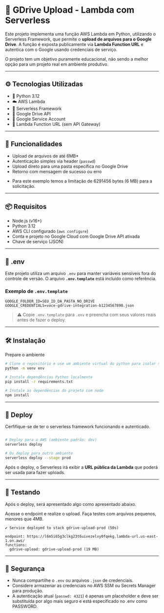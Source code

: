 # 📂 GDrive Upload - Lambda com Serverless

Este projeto implementa uma função AWS Lambda em Python, utilizando o Serverless Framework, que permite o **upload de arquivos para o Google Drive**. A função é exposta publicamente via **Lambda Function URL** e autentica com o Google usando credenciais de serviço.

O projeto tem um objetivo puramente educacional, não sendo a melhor opção para um projeto real em ambiente produtivo.

---

## ⚙️ Tecnologias Utilizadas

- 🐍 Python 3.12
- ☁️ AWS Lambda
- 🧩 Serverless Framework
- 📁 Google Drive API
- 🔐 Google Service Account
- 🔄 Lambda Function URL (sem API Gateway)

---

## 🚀 Funcionalidades

- Upload de arquivos de até 6MB*
- Autenticação simples via header (`passwd`)
- Upload direto para uma pasta específica no Google Drive
- Retorno com mensagem de sucesso ou erro

* Para este exemplo temos a limitação de 6291456 bytes (6 MB) para a solicitação.

---

## 📦 Requisitos

- Node.js (v16+)
- Python 3.12
- AWS CLI configurado (`aws configure`)
- Conta e projeto no Google Cloud com Google Drive API ativada
- Chave de serviço (JSON)

---

## 📄 .env

Este projeto utiliza um arquivo `.env` para manter variáveis sensíveis fora do controle de versão. O arquivo **`.env.template`** está incluído como referência.

### Exemplo de `.env.template`

```env
GOOGLE_FOLDER_ID=SEU_ID_DA_PASTA_NO_DRIVE
GOOGLE_CREDENTIALS=voce-gdrive-integration-b1234567890.json
````

> ⚠️ Copie `.env.template` para `.env` e preencha com seus valores reais antes de fazer o deploy.

---

## 🛠️ Instalação

Prepare o ambiente

```bash
# Clone o repositório e use um ambiente virtual do python para isolar suas depedências. 
python -m venv env

# Instale dependências Python localmente
pip install -r requirements.txt

# Instale as dependências do projeto com node
npm install
```

---

## 🚀 Deploy

Cerfifique-se de ter o serverless framework funcionando e autenticado.

```bash

# Deploy para a AWS (ambiente padrão: dev)
serverless deploy

# Ou deploy para outro ambiente
serverless deploy --stage prod
```

Após o deploy, o Serverless irá exibir a **URL pública da Lambda** que poderá ser usada para fazer uploads.

---


## 🧪 Testando

Após o deploy, será apresentado algo como apresentado abaixo.

Acesse o endpoint e realize o upload. Faça testes com arquivos pequenos, menores que 4MB.

```
✔ Service deployed to stack gdrive-upload-prod (50s)

endpoint: https://l6m5i65g3clkg23t6uivezelvy0fqekg.lambda-url.us-east-1.on.aws/
functions:
  gdrive-upload: gdrive-upload-prod (19 MB)
```

---

## 🔐 Segurança

* Nunca compartilhe o `.env` ou arquivos `.json` de credenciais.
* Considere armazenar as credenciais no AWS SSM ou Secrets Manager para produção.
* A autenticação atual (`passwd: 4321`) é apenas um placeholder e deve ser substituída por algo mais seguro e está especificado no .env como PASSWORD.
